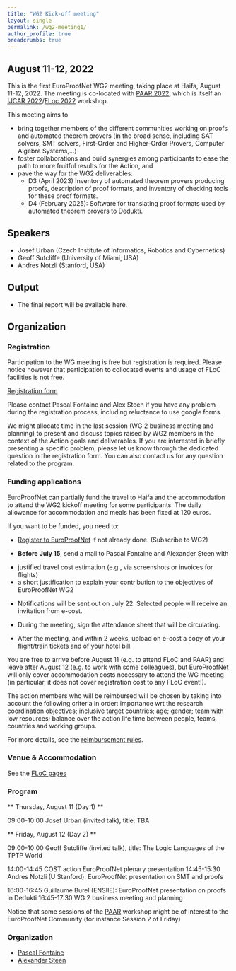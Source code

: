 ```yaml
---
title: "WG2 Kick-off meeting"
layout: single
permalink: /wg2-meeting1/
author_profile: true
breadcrumbs: true
---
```


## August 11-12, 2022

This is the first EuroProofNet WG2 meeting, taking place at Haifa, August 11-12, 2022. The meeting is co-located with [PAAR 2022](https://paar2022.github.io/), which is itself an [IJCAR 2022](https://ijcar.org/)/[FLoc 2022](https://www.floc2022.org) workshop.

This meeting aims to
* bring together members of the different communities working on proofs and automated theorem provers (in the broad sense, including SAT solvers, SMT solvers, First-Order and Higher-Order Provers, Computer Algebra Systems,...)
* foster collaborations and build synergies among participants to ease the path to more fruitful results for the Action, and
* pave the way for the WG2 deliverables:
    * D3 (April 2023) Inventory of automated theorem provers producing proofs, description of proof formats, and inventory of checking tools for these proof formats.
    * D4 (February 2025): Software for translating proof formats used by automated theorem provers to Dedukti.

## Speakers

* Josef Urban (Czech Institute of Informatics, Robotics and Cybernetics)
* Geoff Sutcliffe (University of Miami, USA)
* Andres Notzli  (Stanford, USA)

## Output

* The final report will be available here.

## Organization

### Registration

Participation to the WG meeting is free but registration is required.  Please notice however that participation to collocated events and usage of FLoC facilities is not free.

[Registration form](https://docs.google.com/forms/d/e/1FAIpQLSfFMvQNAslY69yikoAw_oQRhdhtCap8YvAlpvfHQn0DuGmx7w/viewform?usp=sf_link)

Please contact Pascal Fontaine and Alex Steen if you have any problem during the registration process, including reluctance to use google forms.

We might allocate time in the last session (WG 2 business meeting and planning) to present and discuss topics raised by WG2 members in the context of the Action goals and deliverables. If you are interested in briefly presenting a specific problem, please let us know through the dedicated question in the registration form. You can also contact us for any question related to the program.

### Funding applications

EuroProofNet can partially fund the travel to Haifa and the accommodation to attend the WG2 kickoff meeting for some participants. The daily allowance for accommodation and meals has been fixed at 120 euros.

If you want to be funded, you need to:

- [Register to EuroProofNet](https://e-services.cost.eu/action/CA20111/working-groups/apply) if not already done. (Subscribe to WG2)

- **Before July 15**, send a mail to Pascal Fontaine and Alexander Steen with
 * justified travel cost estimation (e.g., via screenshots or invoices for flights)
 * a short justification to explain your contribution to the objectives of EuroProofNet WG2

- Notifications will be sent out on July 22.  Selected people will receive an invitation from e-cost.

- During the meeting, sign the attendance sheet that will be circulating.

- After the meeting, and within 2 weeks, upload on e-cost a copy of your flight/train tickets and of your hotel bill.

You are free to arrive before August 11 (e.g. to attend FLoC and PAAR) and leave
after August 12 (e.g. to work with some colleagues), but EuroProofNet
will only cover accommodation costs necessary to attend the WG meeting (in particular, it does not cover registration cost to any FLoC event!).

The action members who will be reimbursed will be chosen by taking
into account the following criteria in order: importance wrt the
research coordination objectives; inclusive target countries; age;
gender; team with low resources; balance over the action life time
between people, teams, countries and working groups.

For more details, see the [reimbursement rules](../reimbursement-rules).

### Venue & Accommodation

See the [FLoC pages](https://www.floc2022.org/)

### Program

** Thursday, August 11 (Day 1) **

09:00-10:00 	Josef Urban (invited talk), title: TBA

** Friday, August 12 (Day 2) **

09:00-10:00 	Geoff Sutcliffe (invited talk), title: The Logic Languages of the TPTP World

14:00-14:45 	COST action EuroProofNet plenary presentation
14:45-15:30 	Andres Notzli (U Stanford): EuroProofNet presentation on SMT and proofs

16:00-16:45 	Guillaume Burel (ENSIIE): EuroProofNet presentation on proofs in Dedukti
16:45-17:30 	WG 2 business meeting and planning

Notice that some sessions of the [PAAR]( https://paar2022.github.io/) workshop might be of interest to the EuroProofNet Community (for instance Session 2 of Friday)

### Organization

* [Pascal Fontaine](https://people.montefiore.uliege.be/pfontain/)
* [Alexander Steen](https://www.alexandersteen.de/)
